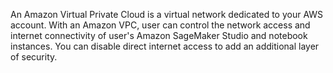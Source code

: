 An Amazon Virtual Private Cloud is a virtual network dedicated to your AWS account.
With an Amazon VPC, user can control the network access and internet connectivity of user's Amazon SageMaker Studio and notebook instances. You can disable direct internet access to add an additional layer of security.